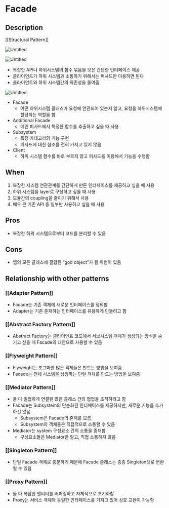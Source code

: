
# Facade

## Description

[[Structural Pattern]]

![Untitled](Untitled%2020.png)

![Untitled](Untitled%2021.png)

- 복잡한 API나 하위시스템의 함수 묶음을 모은 간단한 인터페이스 제공
- 클라이언트가 하위 시스템과 소통하기 위해서는 퍼사드만 이용하면 된다
- 클라이언트와 하위 시스템간의 의존성을 줄여줌

![Untitled](Untitled%2022.png)

- Facade
  - 어떤 하위시스템 클래스가 요청에 연관되어 있는지 알고, 요청을 하위시스템에 할당하는 역할을 함
- Additional Facade
  - 메인 퍼사드에서 특정한 함수를 추출하고 싶을 때 사용
- Subsystem
  - 특정 카테고리의 기능 구현
  - 퍼사드에 대한 참조를 전혀 가지고 있지 않음
- Client
  - 하위 시스템 함수를 바로 부르지 않고 퍼사드를 이용해서 기능을 수행함

## When

1. 복잡한 시스템 연관관계를 간단하게 만든 인터페이스를 제공하고 싶을 때 사용
2. 하위 시스템을 layer로 구성하고 싶을 때 사용
3. 모듈간의 coupling을 줄이기 위해서 사용
4. 매우 큰 기존 API 중 일부만 사용하고 싶을 때 사용

## Pros

- 복잡한 하위 시스템으로부터 코드를 분리할 수 있음

## Cons

- 앱의 모든 클래스에 결합된 “god object”가 될 위험이 있음

## Relationship with other patterns

### [[Adapter Pattern]]

- Facade는 기존 객체에 새로운 인터페이스를 정의함
- Adapter는 기존 존재하는 인터페이스를 유용하게 만들려고 함

### [[Abstract Factory Pattern]]

- Abstract Factory는 클라이언트 코드에서 서브시스템 객체가 생성되는 방식을 숨기고 싶을 때 Facade의 대안으로 사용할 수 있음

### [[Flyweight Pattern]]

- Flyweight는 조그마한 많은 객체들은 만드는 방법을 보여줌
- Facade는 전체 시스템을 상징하는 단일 객체를 만드는 방법을 보여줌

### [[Mediator Pattern]]

- 둘 다 밀접하게 연결된 많은 클래스 간의 협업을 조직하려고 함
- Facade는 Subsystem의 단순화된 인터페이스를 제공하지만, 새로운 기능을 추가하진 않음
  - Subsystem은 Facade의 존재를 모름
  - Subsystem의 객체들은 직접적으로 소통할 수 있음
- Mediator는 system 구성요소 간의 소통을 중재함
  - 구성요소들은 Mediator만 알고, 직접 소통하지 않음

### [[Singleton Pattern]]

- 단일 Facade 객체로 충분하기 때문에 Facade 클래스는 종종 Singleton으로 변환될 수 있음

### [[Proxy Pattern]]

- 둘 다 복잡한 엔티티를 버퍼링하고 자체적으로 초기화함
- Proxy는 서비스 객체와 동일한 인터페이스를 가지고 있어 상호 교환이 가능함
